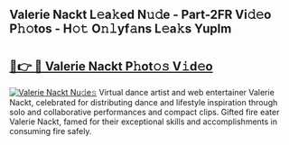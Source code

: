 ## Valerie Nackt L𝚎a𝚔ed N𝚞𝚍e - Part-2FR Vi𝚍𝚎o P𝚑𝚘tos - H𝚘𝚝 O𝚗𝚕yf𝚊ns L𝚎a𝚔s Yuplm

# <h2><a href="http://kf8bf5.oniu.top/?m=Valerie+Nackt">🔗👉 🔴 Valerie Nackt P𝚑ot𝚘𝚜 V𝚒d𝚎o</a></h2>

[![Valerie Nackt Nu𝚍e𝚜](https://i.imgur.com/0qMVB7G.gif)](http://kf8bf5.oniu.top/?m=Valerie+Nackt)
Virtual dance artist and web entertainer Valerie Nackt, celebrated for distributing dance and lifestyle inspiration through solo and collaborative performances and compact clips. Gifted fire eater Valerie Nackt, famed for their exceptional skills and accomplishments in consuming fire safely.  
